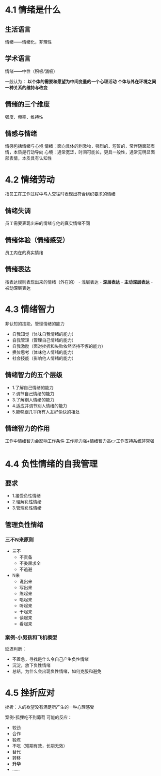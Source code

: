 # 4.1 情绪是什么
## 生活语言
情绪——情绪化，非理性
## 学术语言
情绪——中性（积极/消极）

一般认为：
**以个体的需要和愿望为中间变量的一个心理活动**
**个体与外在环境之间一种关系的维持与改变**
## 情绪的三个维度
强度、频率、维持性
## 情感与情绪
情感包括情绪与心境
情绪：面向具体的刺激物，强烈的、短暂的，常伴随面部表情，本质是行动导向
心境：通常宽泛，时间可能长，更具一般性，通常无明显面部表情，本质具有认知性
# 4.2 情绪劳动
指员工在工作过程中与人交往时表现出符合组织要求的情绪
## 情绪失调
员工需要表现出来的情绪与他的真实情绪不同
## 情绪体验（情绪感受）
员工内在的真实情绪
## 情绪表达
按表达规则表现出来的情绪（外在的）
	- 浅层表达
	- **深层表达**
		- **主动深层表达**
		- 被动深层表达
# 4.3 情绪智力
非认知的技能，管理情绪的能力
- 自我知觉（体味自我情绪的能力）
- 自我管理（管理自己情绪的能力）
- 自我激励（面对挫折和失败依然坚持不懈的能力）
- 换位思考（体味他人情绪的能力）
- 社会技能（影响他人情绪的能力）
## 情绪智力的五个层级
- 1.了解自己情绪的能力
- 2.调节自己情绪的能力
- 3.了解别人情绪的能力
- 4.适应并调节别人情绪的能力
- 5.能够跟几乎所有人友好愉快的相处
## 情绪智力的作用
工作中情绪智力会影响工作条件
工作能力强+情绪智力高👉工作支持系统非常强
# 4.4 负性情绪的自我管理
## 要求
- 1.接受负性情绪
- 2.理解负性情绪
- 3.管理负性情绪
## 管理负性情绪
### 三不N来原则
- 三不
    - 不责备
    - 不委屈求全
    - 不逃避
- N来
	- 说出来
	- 写出来
	- 练起来
	- 唱起来
	- 听起来
	- 干起来
	- 读起来
	- 看起来
### 案例-小男孩和飞机模型
延迟判断：
- 不着急，寻找是什么令自己产生负性情绪
- 沉淀，放下负性情绪
- 总结，为什么会出现负性情绪，如何克服和避免
# 4.5 挫折应对
挫折：人的欲望没有满足所产生的一种心理感受

案例-狐狸吃不到葡萄
可能的反应：
- 较劲
- 合作
- 锻炼
- 不吃（短期有效，长期无效）
- 替代
- 转移
- **升华**
- ……

